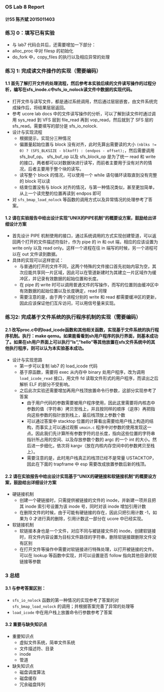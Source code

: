 ### OS Lab 8 Report

#### 计55  陈齐斌  2015011403

### 练习 0：填写已有实验

- 与 lab7 代码合并后，还需要增加一下部分：
- alloc_proc 中对 filesp 的初始化
- do_fork 中，copy_files 的执行以及相应异常的处理

### 练习 1: 完成读文件操作的实现（需要编码）

#### 1.1 首先了解打开文件的处理流程，然后参考本实验后续的文件读写操作的过程分析，编写在sfs_inode.c中sfs_io_nolock读文件中数据的实现代码。

- 打开文件与读写文件，都是通过系统调用，然后通过层层嵌套，由文件系统完成操作后，将结果层层返回。
- 参考 ucore lab docs 中的文件读写操作的分析，可以了解到读文件时通过调用 sys_read 到 VFS 层到 file_read 再到 vop_read，然后就到了 SFS 层的 sfs_read。需要填写的部分是 sfs_io_nolock.
- 设计与实现流程
  - 根据提示，实现分三种情况
  - 偏置量起始位置与 block 没有对齐，此时先算出需要读的大小 `(nblks != 0) ? (SFS_BLKSIZE - blkoff) : (endpos - offset);`，然后需要调用 sfs_buf_op。 sfs_buf_op 以及 sfs_block_op 是为了统一 read 和 write 的接口，两者都可以对数据块进行读写，而前者主要用于没有对齐的情况，后者主要用于整个块的读写。
  - 读写整个 block 的情况，可以使用一个 while 语句循环读取直到没有完整的 block 可以读
  - 结束位置没有与 block 对齐的情况，与第一种情况类似，甚至更加简单，从上一个读完整的位置再读到 endpos 即可
- 对 `sfs_bmap_load_nolock` 等函数的调用方式以及异常情况的处理参考了答案。

#### 1.2 请在实验报告中给出设计实现”UNIX的PIPE机制“的概要设方案，鼓励给出详细设计方案

- 首先设计 PIPE 机制使用的接口，通过系统调用的方式实现创建管道，可以返回两个打开的文件描述符指针，作为 pipe 的 in 和 out 端，相应的应该设置为 write only 以及 read only。这样一个进程在往 in 端写的时候，另一个进程可以在 out 文件读到数据。
- 具体的实现可以这样尝试：
  - 与普通的打开的文件不同，这两个特殊的文件接口首先初始内容为空，其次应能共享同一片区域，因此可以在管道新建时为其建立一片区域作为缓冲区，并记录有效数据的起始位置和长度。
  - 在 pipe 的 write 时可以调用普通文件的写操作，而写的位置则由缓冲区中有效数据的起始位置以及长度确定，read 同理
  - 需要注意的是，由于两个进程分别的 write 和 read 都需要缓冲区的更新，因此应该保证他们互斥访问，可以用信号量来实现。

### 练习2: 完成基于文件系统的执行程序机制的实现（需要编码）

#### 2.1 改写proc.c中的load_icode函数和其他相关函数，实现基于文件系统的执行程序机制。执行：make qemu。如果能看看到sh用户程序的执行界面，则基本成功了。如果在sh用户界面上可以执行”ls”,”hello”等其他放置在sfs文件系统中的其他执行程序，则可以认为本实验基本成功。

- 设计与实现思路
  - 第一步可以复制 lab7 的 load_icode 代码
  - 基于原函数，需要将 exec 从内存中 binary 处用户程序，改为调用 `load_icode_read` 接口，用文件 fd 读取文件形式的用户程序，而读出之后解析 ELF 的部分不受影响。
  - 之后此次实验还需要增加再用户栈顶放置命令行参数，这部分实现参考了答案
    - 由于用户代码的参数需要被用户程序使用，因此这里需要将内核态中参数的值（字符串）拷贝至栈上，并且按同样的顺序（逆序）再把指向这些参数的指针放到栈上，最后栈顶放上参数个数
    - 可以通过答案中 stacktop 位置的计算看出需要给用户栈上构造的结构，而事实上可以通过观察 `umain.c` 程序中对参数的使用发现这一点。因此我们先计算所有参数字符的总长度，指向这些位置的字符串指针所占用的空间、以及存放参数个数的 argc 的一个 int 的大小。然后进一步细化，依次将 kargv（放在内核内存空间中的参数拷贝至栈上）。
    - 需要注意的是，此时用户栈真正的栈顶已经不是常量 USTACKTOP，因此在下面的 trapframe 中 esp 需要改成放置参数后新的栈顶。

#### 2.2 请在实验报告中给出设计实现基于”UNIX的硬链接和软链接机制“的概要设方案，鼓励给出详细设计方案

- 硬链接机制
  - 创建一个硬链接时，只需提供被链接的文件的 inode，并新建一项并且把其 inode 索引号设置为该 inode 号，同时对该 inode 增加引用计数
  - 在删除文件的时候，由于可能有硬链接的存在，因此只把引用计数 -1，如果为 0 才进行真的删除，引用计数这一部分在 ucore 中已经实现。
- 软链接机制
  - 软链接本身也是一个文件，对应不同与被链接文件的 inode，创建软链接时，将文件内容设置为目标文件路径的字符串，删除软链接跟删除文件没有区别
  - 在打开文件等操作中需要对软链接进行特殊处理，以打开被链接的文件。可以在 lookup 等函数中实现，并可以设置是否 follow 指向其他目录的软链接等参数

### 3 总结

#### 3.1 与参考答案区别：

- `sfs_io_nolock` 函数的第一种情况的实现参考了答案的对 `sfs_bmap_load_nolock` 的调用；并根据答案完善了异常的处理等
- `load_icode` 中在用户栈上放置命令行参数参考了答案

#### 3.2 重要与缺失知识点

- 重要知识点
  - 虚拟文件系统，简单文件系统
  - 文件描述符、目录
  - inode
  - 管道
- 缺失知识点
  - 磁盘调度算法
  - 磁盘缓存
  - 冗余磁盘阵列
